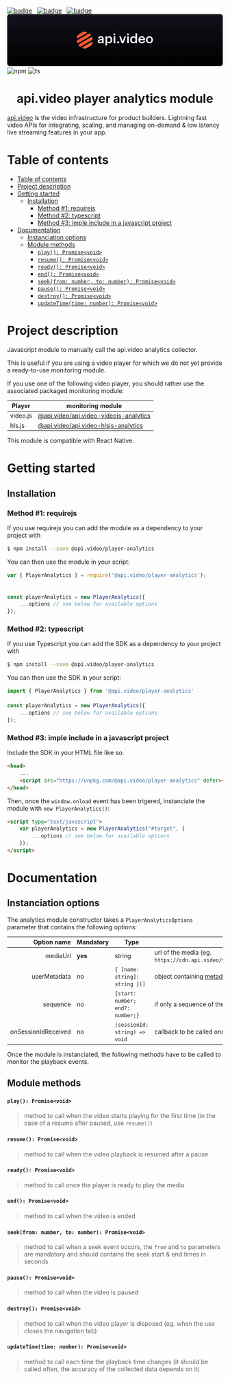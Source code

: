 [![badge](https://img.shields.io/twitter/follow/api_video?style=social)](https://twitter.com/intent/follow?screen_name=api_video) &nbsp; [![badge](https://img.shields.io/github/stars/apivideo/api.video-player-analytics?style=social)](https://github.com/apivideo/api.video-player-analytics) &nbsp; [![badge](https://img.shields.io/discourse/topics?server=https%3A%2F%2Fcommunity.api.video)](https://community.api.video)
![](https://github.com/apivideo/API_OAS_file/blob/master/apivideo_banner.png)
![npm](https://img.shields.io/npm/v/@api.video/player-analytics) ![ts](https://badgen.net/badge/-/TypeScript/blue?icon=typescript&label)
<h1 align="center">api.video player analytics module</h1>

[api.video](https://api.video) is the video infrastructure for product builders. Lightning fast video APIs for integrating, scaling, and managing on-demand & low latency live streaming features in your app.

# Table of contents

- [Table of contents](#table-of-contents)
- [Project description](#project-description)
- [Getting started](#getting-started)
  - [Installation](#installation)
    - [Method #1: requirejs](#method-1-requirejs)
    - [Method #2: typescript](#method-2-typescript)
    - [Method #3: imple include in a javascript project](#method-3-imple-include-in-a-javascript-project)
- [Documentation](#documentation)
  - [Instanciation options](#instanciation-options)
  - [Module methods](#module-methods)
      - [`play(): Promise<void>`](#play-promisevoid)
      - [`resume(): Promise<void>`](#resume-promisevoid)
      - [`ready(): Promise<void>`](#ready-promisevoid)
      - [`end(): Promise<void>`](#end-promisevoid)
      - [`seek(from: number, to: number): Promise<void>`](#seekfrom-number-to-number-promisevoid)
      - [`pause(): Promise<void>`](#pause-promisevoid)
      - [`destroy(): Promise<void>`](#destroy-promisevoid)
      - [`updateTime(time: number): Promise<void>`](#updatetimetime-number-promisevoid)


# Project description

Javascript module to manually call the api.video analytics collector. 

This is useful if you are using a video player for which we do not yet provide a ready-to-use monitoring module.

If you use one of the following video player, you should rather use the associated packaged monitoring module:

| Player   | monitoring module                                                                           |
| -------- | ------------------------------------------------------------------------------------------- |
| video.js | [@api.video/api.video-videojs-analytics](https://github.com/apivideo/api.video-videojs-analytics) |
| hls.js   | [@api.video/api.video-hlsjs-analytics](https://github.com/apivideo/api.video-hlsjs-analytics)     |


This module is compatible with React Native.

# Getting started

## Installation 

### Method #1: requirejs

If you use requirejs you can add the module as a dependency to your project with 

```sh
$ npm install --save @api.video/player-analytics
```

You can then use the module in your script: 

```javascript
var { PlayerAnalytics } = require('@api.video/player-analytics');


const playerAnalytics = new PlayerAnalytics({
    ...options // see below for available options
});
```

### Method #2: typescript

If you use Typescript you can add the SDK as a dependency to your project with 

```sh
$ npm install --save @api.video/player-analytics
```

You can then use the SDK in your script: 

```typescript
import { PlayerAnalytics } from '@api.video/player-analytics'

const playerAnalytics = new PlayerAnalytics({
    ...options // see below for available options
});
```

### Method #3: imple include in a javascript project

Include the SDK in your HTML file like so:

```html
<head>
    ...
    <script src="https://unpkg.com/@api.video/player-analytics" defer></script>
</head>
```

Then, once the `window.onload` event has been trigered, instanciate the module with `new PlayerAnalytics()`:
```html
<script type="text/javascript">
    var playerAnalytics = new PlayerAnalytics("#target", { 
        ...options // see below for available options
    });
</script>
```

# Documentation

## Instanciation options

The analytics module constructor takes a `PlayerAnalyticsOptions` parameter that contains the following options:

 
|         Option name | Mandatory | Type                                  | Description                                                                                                  |
| ------------------: | --------- | ------------------------------------- | ------------------------------------------------------------------------------------------------------------ |
|            mediaUrl | **yes**   | string                                | url of the media (eg. `https://cdn.api.video/vod/vi5oDagRVJBSKHxSiPux5rYD/hls/manifest.m3u8`)                |
|        userMetadata | no        | ```{ [name: string]: string }[]```    | object containing [metadata](https://api.video/blog/tutorials/dynamic-metadata) (see **Full example** below) |
|            sequence | no        | ```{start: number; end?: number;} ``` | if only a sequence of the video is going to be played                                                        |
| onSessionIdReceived | no        | ```(sessionId: string) => void```     | callback to be called once the session id is reveiced                                                        |
 

Once the module is instanciated, the following methods have to be called to monitor the playback events.

## Module methods

#### `play(): Promise<void>` 
> method to call when the video starts playing for the first time (in the case of a resume after paused, use `resume()`)

#### `resume(): Promise<void>`
> method to call when the video playback is resumed after a pause

#### `ready(): Promise<void>`
> method to call once the player is ready to play the media

#### `end(): Promise<void>`
> method to call when the video is ended

#### `seek(from: number, to: number): Promise<void>`
> method to call when a seek event occurs, the `from` and `to` parameters are mandatory and should contains the seek start & end times in seconds

#### `pause(): Promise<void>`
> method to call when the video is paused

#### `destroy(): Promise<void>`
> method to call when the video player is disposed (eg. when the use closes the navigation tab)

#### `updateTime(time: number): Promise<void>`
> method to call each time the playback time changes (it should be called often, the accuracy of the collected data depends on it)
